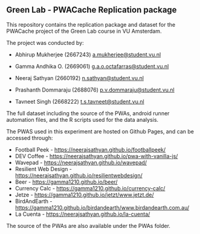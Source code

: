 ## Green Lab - PWACache Replication package

This repository contains the replication package and dataset for the PWACache project of the Green Lab course in VU Amsterdam.

The project was conducted by:

- Abhirup Mukherjee (2667243)
a.mukherjee@student.vu.nl

- Gamma Andhika O. (2669061) 
g.a.o.octafarras@student.vu.nl

- Neeraj Sathyan (2660192) 
n.sathyan@student.vu.nl

- Prashanth Dommaraju (2688076) 
p.v.dommaraju@student.vu.nl

- Tavneet Singh (2668222) 
t.s.tavneet@student.vu.nl

The full dataset including the source of the PWAs, android runner automation files, and the R scripts used for the data analysis.

The PWAS used in this experiment are hosted on Github Pages, and can be accessed through:

- Football Peek - https://neerajsathyan.github.io/footballpeek/ 
- DEV Coffee - https://neerajsathyan.github.io/pwa-with-vanilla-js/ 
- Wavepad - https://neerajsathyan.github.io/wavepad/ 
- Resilient Web Design - https://neerajsathyan.github.io/resilientwebdesign/
- Beer - https://gamma1210.github.io/beer/ 
- Currency Calc - https://gamma1210.github.io/currency-calc/
- Jetze - https://gamma1210.github.io/jetzt/www.jetzt.de/
- BirdAndEarth - https://gamma1210.github.io/birdandearth/www.birdandearth.com.au/ 
- La Cuenta - https://neerajsathyan.github.io/la-cuenta/ 

The source of the PWAs are also available under the PWAs folder.
